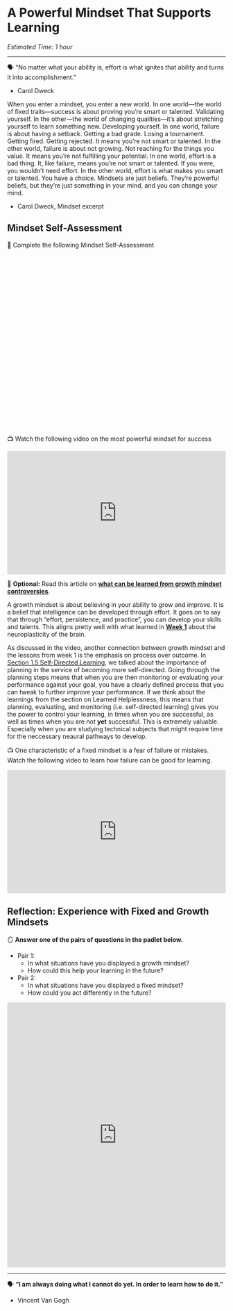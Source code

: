 # A Powerful Mindset That Supports Learning

*Estimated Time: 1 hour*

---

<aside>


🗣 “No matter what your ability is, effort is what ignites that ability and turns it into accomplishment.”
- Carol Dweck

</aside>

<aside>
When you enter a mindset, you enter a new world. In one world—the world of fixed traits—success is about proving you’re smart or talented. Validating yourself. In the other—the world of changing qualities—it’s about stretching yourself to learn something new. Developing yourself. In one world, failure is about having a setback. Getting a bad grade. Losing a tournament. Getting fired. Getting rejected. It means you’re not smart or talented. In the other world, failure is about not growing. Not reaching for the things you value. It means you’re not fulfilling your potential. In one world, effort is a bad thing. It, like failure, means you’re not smart or talented. If you were, you wouldn’t need effort. In the other world, effort is what makes you smart or talented. You have a choice. Mindsets are just beliefs. They’re powerful beliefs, but they’re just something in your mind, and you can change your mind.

- Carol Dweck, Mindset excerpt
</aside>


## Mindset Self-Assessment

<aside>


📝 Complete the following Mindset Self-Assessment

<div data-tf-widget="sUHVc8JG" data-tf-iframe-props="title=Mindset Self-Assessment" data-tf-medium="snippet" style="width:100%;height:400px;"></div><script src="//embed.typeform.com/next/embed.js"></script>

</aside>

<aside>

📺 Watch the following video on the most powerful mindset for success

</aside>

<div style="position: relative; padding-bottom: 56.25%; height: 0;"><iframe src="https://www.youtube.com/embed/qjBdcyueom8" title="YouTube video player" frameborder="0" allow="accelerometer; autoplay; clipboard-write; encrypted-media; gyroscope; picture-in-picture" allowfullscreen style="position: absolute; top: 0; left: 0; width: 100%; height: 100%;"></iframe></div>

<aside>


📖 **Optional:** Read this article on [**what can be learned from growth mindset controversies**](https://www.ncbi.nlm.nih.gov/pmc/articles/PMC8299535/).

</aside>

A growth mindset is about believing in your ability to grow and improve.  It is a belief that intelligence can be developed through effort. It goes on to say that through “effort, persistence, and practice”, you can develop your skills and talents. This aligns pretty well with what learned in [**Week 1**](/optimizing-your-learning/how-to-get-anything-you-want-in-life/how-learning-happens.md) about the neuroplasticity of the brain.

As discussed in the video, another connection between growth mindset and the lessons from week 1 is the emphasis on process over outcome. In [Section 1.5 Self-Directed Learning](optimizing-your-learning/how-to-get-anything-you-want-in-life/self-directed-learning-sdl.md), we talked about the importance of planning in the service of becoming more self-directed. Going through the planning steps means that when you are then monitoring or evaluating your performance against your goal, you have a clearly defined process that you can tweak to further improve your performance. If we think about the learnings from the section on Learned Helplessness, this means that planning, evaluating, and monitoring (i.e. self-directed learning) gives you the power to control your learning, in times when you are successful, as well as times when you are not **yet** successful. This is extremely valuable. Especially when you are studying technical subjects that might require time for the neccessary neaural pathways to develop. 

<aside>


📺 One characteristic of a fixed mindset is a fear of failure or mistakes. Watch the following video to learn how failure can be good for learning.

</aside>

<div style="position: relative; padding-bottom: 56.25%; height: 0;"><iframe src="https://www.youtube.com/embed/MQx39z99_Js"  title="YouTube video player" frameborder="0" allow="accelerometer; autoplay; clipboard-write; encrypted-media; gyroscope; picture-in-picture" allowfullscreen style="position: absolute; top: 0; left: 0; width: 100%; height: 100%;"></iframe></div>

## Reflection: Experience with Fixed and Growth Mindsets

<aside>

🪞 **Answer one of the pairs of questions in the padlet below.**

- Pair 1:
    - In what situations have you displayed a growth mindset?
    - How could this help your learning in the future?
- Pair 2:
    - In what situations have you displayed a fixed mindset?
    - How could you act differently in the future?
</aside>

<div style="border:1px solid rgba(0,0,0,0.1);border-radius:2px;box-sizing:border-box;overflow:hidden;position:relative;width:100%;background:#F4F4F4"><iframe src="https://padlet.com/embed/nw076pkpj5oma0i9" frameborder="0" allow="camera;microphone;geolocation" style="width:100%;height:608px;display:block;padding:0;margin:0"></iframe></div>

---

<aside>


🗣 **“I am always doing what I cannot do yet. In order to learn how to do it.”**
- Vincent Van Gogh

</aside>
